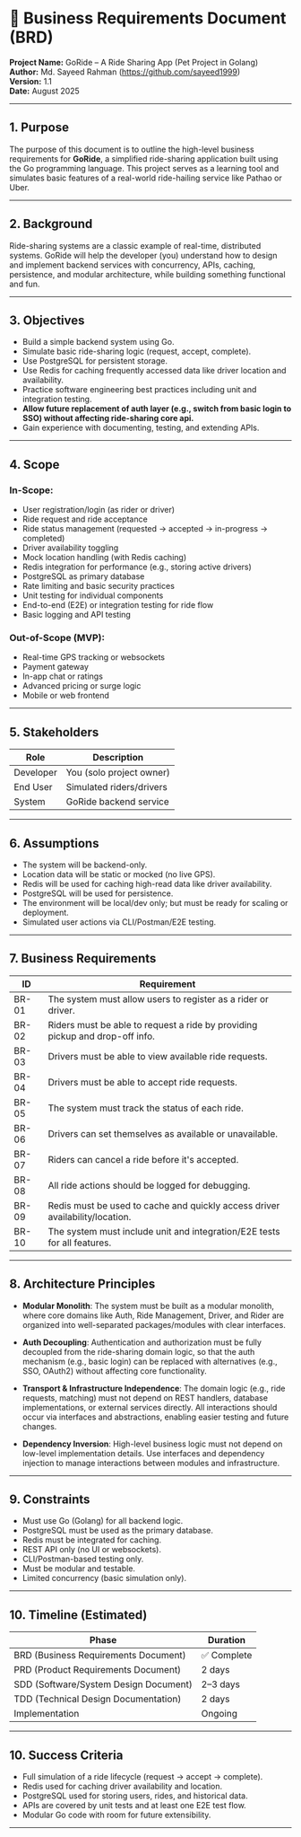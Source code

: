 # 📘 Business Requirements Document (BRD)  
**Project Name:** GoRide – A Ride Sharing App (Pet Project in Golang)  
**Author:** Md. Sayeed Rahman (https://github.com/sayeed1999)  
**Version:** 1.1  
**Date:** August 2025  

---

## 1. Purpose
The purpose of this document is to outline the high-level business requirements for **GoRide**, a simplified ride-sharing application built using the Go programming language. This project serves as a learning tool and simulates basic features of a real-world ride-hailing service like Pathao or Uber.

---

## 2. Background
Ride-sharing systems are a classic example of real-time, distributed systems. GoRide will help the developer (you) understand how to design and implement backend services with concurrency, APIs, caching, persistence, and modular architecture, while building something functional and fun.

---

## 3. Objectives
- Build a simple backend system using Go.
- Simulate basic ride-sharing logic (request, accept, complete).
- Use PostgreSQL for persistent storage.
- Use Redis for caching frequently accessed data like driver location and availability.
- Practice software engineering best practices including unit and integration testing.
- **Allow future replacement of auth layer (e.g., switch from basic login to SSO) without affecting ride-sharing core api.**
- Gain experience with documenting, testing, and extending APIs.

---

## 4. Scope

### In-Scope:
- User registration/login (as rider or driver)
- Ride request and ride acceptance
- Ride status management (requested → accepted → in-progress → completed)
- Driver availability toggling
- Mock location handling (with Redis caching)
- Redis integration for performance (e.g., storing active drivers)
- PostgreSQL as primary database
- Rate limiting and basic security practices
- Unit testing for individual components
- End-to-end (E2E) or integration testing for ride flow
- Basic logging and API testing

### Out-of-Scope (MVP):
- Real-time GPS tracking or websockets
- Payment gateway
- In-app chat or ratings
- Advanced pricing or surge logic
- Mobile or web frontend

---

## 5. Stakeholders

| Role       | Description              |
|------------|--------------------------|
| Developer  | You (solo project owner) |
| End User   | Simulated riders/drivers |
| System     | GoRide backend service   |

---

## 6. Assumptions
- The system will be backend-only.
- Location data will be static or mocked (no live GPS).
- Redis will be used for caching high-read data like driver availability.
- PostgreSQL will be used for persistence.
- The environment will be local/dev only; but must be ready for scaling or deployment.
- Simulated user actions via CLI/Postman/E2E testing.

---

## 7. Business Requirements

| ID     | Requirement                                                                 |
|--------|------------------------------------------------------------------------------|
| BR-01 | The system must allow users to register as a rider or driver.                |
| BR-02 | Riders must be able to request a ride by providing pickup and drop-off info. |
| BR-03 | Drivers must be able to view available ride requests.                        |
| BR-04 | Drivers must be able to accept ride requests.                                |
| BR-05 | The system must track the status of each ride.                               |
| BR-06 | Drivers can set themselves as available or unavailable.                      |
| BR-07 | Riders can cancel a ride before it's accepted.                               |
| BR-08 | All ride actions should be logged for debugging.                             |
| BR-09 | Redis must be used to cache and quickly access driver availability/location. |
| BR-10 | The system must include unit and integration/E2E tests for all features.     |

---

## 8. Architecture Principles

- **Modular Monolith**: The system must be built as a modular monolith, where core domains like Auth, Ride Management, Driver, and Rider are organized into well-separated packages/modules with clear interfaces.

- **Auth Decoupling**: Authentication and authorization must be fully decoupled from the ride-sharing domain logic, so that the auth mechanism (e.g., basic login) can be replaced with alternatives (e.g., SSO, OAuth2) without affecting core functionality.

- **Transport & Infrastructure Independence**: The domain logic (e.g., ride requests, matching) must not depend on REST handlers, database implementations, or external services directly. All interactions should occur via interfaces and abstractions, enabling easier testing and future changes.

- **Dependency Inversion**: High-level business logic must not depend on low-level implementation details. Use interfaces and dependency injection to manage interactions between modules and infrastructure.

---

## 9. Constraints
- Must use Go (Golang) for all backend logic.
- PostgreSQL must be used as the primary database.
- Redis must be integrated for caching.
- REST API only (no UI or websockets).
- CLI/Postman-based testing only.
- Must be modular and testable.
- Limited concurrency (basic simulation only).

---

## 10. Timeline (Estimated)

| Phase        | Duration     |
|--------------|--------------|
| BRD (Business Requirements Document)         | ✅ Complete  |
| PRD (Product Requirements Document)          | 2 days       |
| SDD (Software/System Design Document)        | 2–3 days     |
| TDD (Technical Design Documentation)         | 2 days       |
| Implementation                               | Ongoing      |
---

## 10. Success Criteria
- Full simulation of a ride lifecycle (request → accept → complete).
- Redis used for caching driver availability and location.
- PostgreSQL used for storing users, rides, and historical data.
- APIs are covered by unit tests and at least one E2E test flow.
- Modular Go code with room for future extensibility.

---
